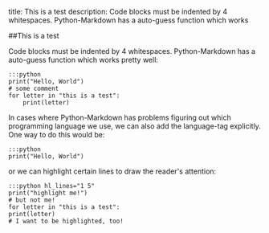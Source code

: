 title: This is a test
description: Code blocks must be indented by 4 whitespaces. 
    Python-Markdown has a auto-guess function which works

##This is a test

Code blocks must be indented by 4 whitespaces.
Python-Markdown has a auto-guess function which works
pretty well:

    :::python
    print("Hello, World")
    # some comment
    for letter in "this is a test":
        print(letter)

In cases where Python-Markdown has problems figuring out which
programming language we use, we can also add the language-tag
explicitly. One way to do this would be:


    :::python
    print("Hello, World")

or we can highlight certain lines to
draw the reader's attention:


    :::python hl_lines="1 5"
    print("highlight me!")
    # but not me!
    for letter in "this is a test":
    print(letter)
    # I want to be highlighted, too!
